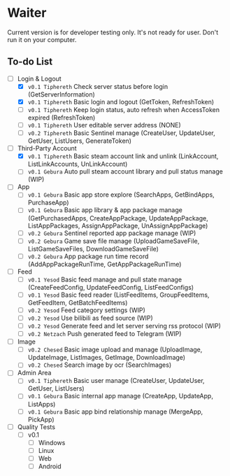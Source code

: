 # Waiter

Current version is for developer testing only. It's not ready for user. Don't run it on your computer.

## To-do List

- [ ] Login & Logout
  - [x] `v0.1 Tiphereth` Check server status before login  (GetServerInformation)
  - [x] `v0.1 Tiphereth` Basic login and logout (GetToken, RefreshToken)
  - [ ] `v0.1 Tiphereth` Keep login status, auto refresh when AccessToken expired (RefreshToken)
  - [ ] `v0.1 Tiphereth` User editable server address (NONE)
  - [ ] `v0.2 Tiphereth` Basic Sentinel manage (CreateUser, UpdateUser, GetUser, ListUsers, GenerateToken)
- [ ] Third-Party Account
  - [x] `v0.1 Tiphereth` Basic steam account link and unlink (LinkAccount, ListLinkAccounts, UnLinkAccount)
  - [ ] `v0.1 Gebura` Auto pull steam account library and pull status manage (WIP)
- [ ] App
  - [ ] `v0.1 Gebura` Basic app store explore (SearchApps, GetBindApps, PurchaseApp)
  - [ ] `v0.1 Gebura` Basic app library & app package manage (GetPurchasedApps, CreateAppPackage, UpdateAppPackage, ListAppPackages, AssignAppPackage, UnAssignAppPackage)
  - [ ] `v0.2 Gebura` Sentinel reported app package manage (WIP)
  - [ ] `v0.2 Gebura` Game save file manage (UploadGameSaveFile, ListGameSaveFiles, DownloadGameSaveFile)
  - [ ] `v0.2 Gebura` App package run time record (AddAppPackageRunTime, GetAppPackageRunTime)
- [ ] Feed
  - [ ] `v0.1 Yesod` Basic feed manage and pull state manage (CreateFeedConfig, UpdateFeedConfig, ListFeedConfigs)
  - [ ] `v0.1 Yesod` Basic feed reader (ListFeedItems, GroupFeedItems, GetFeedItem, GetBatchFeedItems)
  - [ ] `v0.2 Yesod` Feed category settings (WIP)
  - [ ] `v0.2 Yesod` Use bilibili as feed source (WIP)
  - [ ] `v0.2 Yesod` Generate feed and let server serving rss protocol (WIP)
  - [ ] `v0.2 Netzach` Push generated feed to Telegram (WIP)
- [ ] Image
  - [ ] `v0.2 Chesed` Basic image upload and manage (UploadImage, UpdateImage, ListImages, GetImage, DownloadImage)
  - [ ] `v0.2 Chesed` Search image by ocr (SearchImages)
- [ ] Admin Area
  - [ ] `v0.1 Tiphereth` Basic user manage (CreateUser, UpdateUser, GetUser, ListUsers)
  - [ ] `v0.1 Gebura` Basic internal app manage (CreateApp, UpdateApp, ListApps)
  - [ ] `v0.1 Gebura` Basic app bind relationship manage (MergeApp, PickApp)
- [ ] Quality Tests
  - [ ] v0.1 
    - [ ] Windows
    - [ ] Linux
    - [ ] Web
    - [ ] Android
